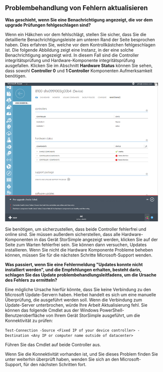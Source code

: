 <!--author=alkohli last changed: 03/17/16-->

## <a name="troubleshooting-update-failures"></a>Problembehandlung von Fehlern aktualisieren

**Was geschieht, wenn Sie eine Benachrichtigung angezeigt, die vor dem upgrade Prüfungen fehlgeschlagen sind?**

Wenn ein Häkchen vor dem fehlschlägt, stellen Sie sicher, dass Sie die detaillierte Benachrichtigungsleiste am unteren Rand der Seite besprochen haben. Dies erfahren Sie, welche vor dem Kontrollkästchen fehlgeschlagen ist. Die folgende Abbildung zeigt eine Instanz, in der eine solche Benachrichtigung angezeigt wird. In diesem Fall sind die Controller integritätsprüfung und Hardware-Komponente integritätsprüfung ausgefallen. Klicken Sie im Abschnitt **Hardware Status** können Sie sehen, dass sowohl **Controller 0** und **1 Controller** Komponenten Aufmerksamkeit benötigen.

  ![Pre Überprüfungsfehler](./media/storsimple-install-troubleshooting/HCS_PreUpdateCheckFailed-include.png)

Sie benötigen, um sicherzustellen, dass beide Controller fehlerfrei und online sind. Sie müssen außerdem sicherstellen, dass alle Hardware-Komponenten in das Gerät StorSimple angezeigt werden, klicken Sie auf der Seite zum Warten fehlerfrei sein. Sie können dann versuchen, Updates installieren. Wenn Sie nicht die Hardware Komponente Probleme beheben können, müssen Sie für die nächsten Schritte Microsoft-Support wenden.

**Was passiert, wenn Sie eine Fehlermeldung "Updates konnte nicht installiert werden", und die Empfehlungen erhalten, besteht darin, schlagen Sie das Update problembehandlungsleitfadens, um die Ursache des Fehlers zu ermitteln?**

Eine mögliche Ursache hierfür könnte, dass Sie keine Verbindung zu den Microsoft Update-Servern haben. Hierbei handelt es sich um eine manuelle Überprüfung, die ausgeführt werden soll. Wenn die Verbindung zum Update-Server unterbrochen, würde Ihre Arbeit Aktualisierung fehl. Sie können das folgende Cmdlet aus der Windows PowerShell-Benutzeroberfläche von Ihrem Gerät StorSimple ausgeführt, um die Konnektivität zu prüfen:

 `Test-Connection -Source <Fixed IP of your device controller> -Destination <Any IP or computer name outside of datacenter>`

Führen Sie das Cmdlet auf beide Controller aus.

Wenn Sie die Konnektivität vorhanden ist, und Sie dieses Problem finden Sie unter weiterhin überprüft haben, wenden Sie sich an den Microsoft-Support, für den nächsten Schritten fort.
